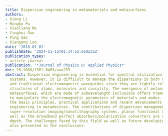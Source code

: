```yaml
---
title: Dispersion engineering in metamaterials and metasurfaces
authors:
- Xiong Li
- Mingbo Pu
- Xiaoliang Ma
- Yinghui Guo
- Ping Gao
- Xiangang Luo
date: '2018-01-01'
publishDate: '2024-11-15T01:34:52.610235Z'
publication_types:
- article-journal
publication: '*Journal of Physics D: Applied Physics*'
doi: 10.1088/1361-6463/aaa233
abstract: Dispersion engineering is essential for spectral utilization in electromagnetic
  systems. However, it is difficult to manage the dispersions in both natural materials
  and traditional electromagnetic waveguides since they are tightly related to fine
  structures of atoms, molecules and causality. The emergence of metamaterials and
  metasurfaces, which are made of subwavelength inclusions offers tremendous freedom
  to manipulate the electromagnetic parameters of materials and modes. Here, we review
  the basic principles, practical applications and recent advancements of the dispersion
  engineering in metadevices. The contributions of dispersion management in metadevice-based
  super-resolution imaging/nanolithography systems, planar functional devices, as
  well as the broadband perfect absorbers/polarization converters are discussed in
  depth. The challenges faced by this field as well as future developing trends are
  also presented in the conclusions.
---
```

